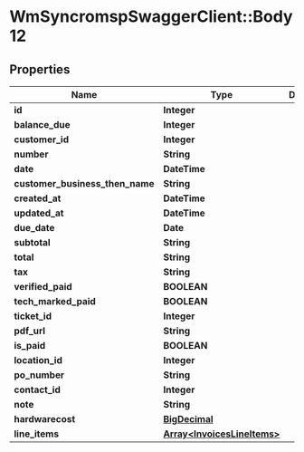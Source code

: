 # WmSyncromspSwaggerClient::Body12

## Properties
Name | Type | Description | Notes
------------ | ------------- | ------------- | -------------
**id** | **Integer** |  | [optional] 
**balance_due** | **Integer** |  | [optional] 
**customer_id** | **Integer** |  | 
**number** | **String** |  | 
**date** | **DateTime** |  | 
**customer_business_then_name** | **String** |  | [optional] 
**created_at** | **DateTime** |  | [optional] 
**updated_at** | **DateTime** |  | [optional] 
**due_date** | **Date** |  | [optional] 
**subtotal** | **String** |  | [optional] 
**total** | **String** |  | [optional] 
**tax** | **String** |  | [optional] 
**verified_paid** | **BOOLEAN** |  | [optional] 
**tech_marked_paid** | **BOOLEAN** |  | [optional] 
**ticket_id** | **Integer** |  | [optional] 
**pdf_url** | **String** |  | [optional] 
**is_paid** | **BOOLEAN** |  | [optional] 
**location_id** | **Integer** |  | [optional] 
**po_number** | **String** |  | [optional] 
**contact_id** | **Integer** |  | [optional] 
**note** | **String** |  | [optional] 
**hardwarecost** | [**BigDecimal**](BigDecimal.md) |  | [optional] 
**line_items** | [**Array&lt;InvoicesLineItems&gt;**](InvoicesLineItems.md) |  | [optional] 

